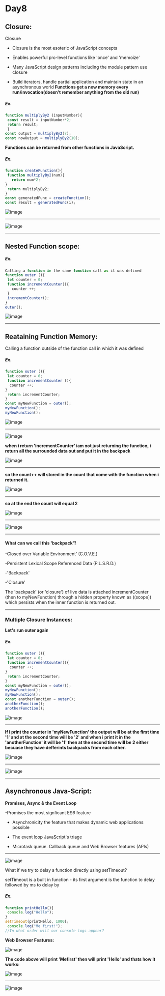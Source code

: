 # Day8
## Closure:
Closure 
- Closure is the most esoteric of JavaScript concepts
 
- Enables powerful pro-level functions like 'once' and 'memoize'
  
- Many JavaScript design patterns including the module pattern use closure
  
- Build iterators, handle partial application and maintain state in an asynchronous world 
**Functions get a new memory every run/invocation(doesn't remember anything from the old run)**
##### Ex. 
``` javascript
function multiplyBy2 (inputNumber){
 const result = inputNumber*2;
 return result;
 } 
const output = multiplyBy2(7);
const nowOutput = multiplyBy2(10);
```
**Functions can be returned from other functions in JavaScript.**
##### Ex. 
``` javascript
function createFunction(){
 function multiplyBy2(num){
   return num*2; 
}
 return multiplyBy2;
} 
const generatedFunc = createFunction();
const result = generatedFunc(i);
```
![image](https://github.com/AbdHajqasem/Mastering-Javascript-in-20-days/assets/122126568/4cdbc92d-3899-4313-b581-c042a7c628fa)

---
![image](https://github.com/AbdHajqasem/Mastering-Javascript-in-20-days/assets/122126568/9b51b5e1-cfb4-468a-b0e6-01d958506706)

---
## Nested Function scope:
##### Ex. 
``` javascript
Calling a function in the same function call as it was defined 
function outer (){
 let counter = 0; 
 function incrementCounter(){ 
   counter ++;
 } 
 incrementCounter(); 
}
outer(); 
```
![image](https://github.com/AbdHajqasem/Mastering-Javascript-in-20-days/assets/122126568/c74ad583-3abe-42d9-82fe-4246ddc5b480)

---
## Reataining Function Memory:
Calling a function outside of the function call in which it was defined 
##### Ex. 
``` javascript
function outer (){
 let counter = 0;
 function incrementCounter (){
  counter ++;
}
 return incrementCounter;
} 
const myNewFunction = outer();
myNewFunction();
myNewFunction();
```
![image](https://github.com/AbdHajqasem/Mastering-Javascript-in-20-days/assets/122126568/f832ecbc-71fb-4570-924e-c2f15099e27d)

---
![image](https://github.com/AbdHajqasem/Mastering-Javascript-in-20-days/assets/122126568/5259c6cf-a5b3-47c9-a237-f83122e69340)

**when i return  'incrementCounter' iam not just returning the function, i return all the surrounded data out and put it in the backpack**

![image](https://github.com/AbdHajqasem/Mastering-Javascript-in-20-days/assets/122126568/2ad6725f-face-45ea-821d-1cfd07b2f0cb)

---
**so the count++ will stored in the count that come with the function when i returned it.**

![image](https://github.com/AbdHajqasem/Mastering-Javascript-in-20-days/assets/122126568/2b7227ba-c253-4a2a-a872-4a1f1f483494)

---

**so at the end the count will equal 2**

![image](https://github.com/AbdHajqasem/Mastering-Javascript-in-20-days/assets/122126568/c4281c17-808a-44da-ae0a-799b744ecb31)

---
![image](https://github.com/AbdHajqasem/Mastering-Javascript-in-20-days/assets/122126568/61618afb-1876-4af1-9de2-bca88a3c58a3)

---

#### What can we call this 'backpack'? 
-Closed over Variable Environment' (C.O.V.E.)

-Persistent Lexical Scope Referenced Data (P.L.S.R.D.)

-'Backpack'

-'Closure' 

The 'backpack' (or 'closure') of live data is attached incrementCounter (then to myNewFunction) through a hidden property known as ((scope]) which persists when the inner function is returned out.

---

### Multiple Closure Instances:
**Let's run outer again** 
##### Ex. 
``` javascript
function outer (){
 let counter = 0;
 function incrementCounter(){
  counter ++; 
}
 return incrementCounter; 
} 
const myNewFunction = outer();
myNewFunction();
myNewFunction(); 
const anotherFunction = outer();
anotherFunction();
anotherFunction(); 
```
![image](https://github.com/AbdHajqasem/Mastering-Javascript-in-20-days/assets/122126568/e3f0f1ef-e82d-4ca8-bf58-a6deaeb25e5a)

---

**If i print the counter in 'myNewFunction' the output will be at the first time '1' and at the second time will be '2' and when i print it in the 'anotherFunction' it will be '1' then at the second time will be 2 either becuase they have defferints backpacks from each other.**

![image](https://github.com/AbdHajqasem/Mastering-Javascript-in-20-days/assets/122126568/705b5a21-23f7-4180-8222-d10c92f0f8fb)

---
![image](https://github.com/AbdHajqasem/Mastering-Javascript-in-20-days/assets/122126568/8fb0341b-b7b2-4023-b41d-09ff066ee9bc)

---

## Asynchronous Java-Script:
**Promises, Async & the Event Loop** 

-Promises the most signficant ES6 feature
  
- Asynchronicity the feature that makes dynamic web applications possible 
  
- The event loop JavaScript's triage
  
-  Microtask queue. Callback queue and Web Browser features (APIs)

---
  ![image](https://github.com/AbdHajqasem/Mastering-Javascript-in-20-days/assets/122126568/9f67325c-d2e3-473f-97f2-fed42965784c)

What if we try to delay a function directly using setTimeout? 

setTimeout is a built in function - its first argument is the function to delay followed by ms to delay by 
##### Ex. 
``` javascript
function printHello(){
 console.log("Hello"); 
} 
setTimeout(printHello, 1000);
 console.log("Me first!"); 
//In what order will our console logs appear?
```

**Web Browser Features:**

![image](https://github.com/AbdHajqasem/Mastering-Javascript-in-20-days/assets/122126568/43caccc0-12a1-4988-adeb-6d4f7ab372e6)

**The code above will print 'Mefirst' then will print 'Hello' and thats how it works:**

![image](https://github.com/AbdHajqasem/Mastering-Javascript-in-20-days/assets/122126568/0a96bbf9-37ff-4176-8425-707cc9b1816d)

---

![image](https://github.com/AbdHajqasem/Mastering-Javascript-in-20-days/assets/122126568/e8509fd7-0476-46ad-89f6-94ffc5c7dadd)






  
  

  































